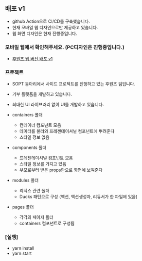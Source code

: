 ## 배포 v1

- github Action으로 CI/CD를 구축했습니다. 
- 현재 모바일 웹 디자인으로만 제공하고 있습니다. 
- 웹 화면 디자인은 현재 진행중입니다.

### 모바일 웹에서 확인해주세요. (PC디자인은 진행중입니다.)

- [후원츠 웹 버전 배포 v1](http://whowants2.s3-website.ap-northeast-2.amazonaws.com/)


### 프로젝트

- SOPT 동아리에서 사이드 프로젝트를 진행하고 있는 후원츠 팀입니다.
- 기부 플랫폼을 개발하고 있습니다.
- 최대한 UI 라이브러리 없이 UI를 개발하고 있습니다. 

- containers 폴더

  - 컨테이너 컴포넌트 모음
  - 데이터를 불러와 프레젠테이셔널 컴포넌트에 뿌려준다
  - 스타일 정보 없음

- components 폴더

  - 프레젠테이셔널 컴포넌트 모음
  - 스타일 정보를 가지고 있음
  - 부모로부터 받은 props만으로 화면에 보여준다

- modules 폴더

  - 리덕스 관련 폴더
  - Ducks 패턴으로 구성 (액션, 액션생성자, 리듀서가 한 파일에 있음)

- pages 폴더
  - 각각의 페이지 폴더
  - containers 컴포넌트로 구성됨



### [실행]

- yarn install
- yarn start
